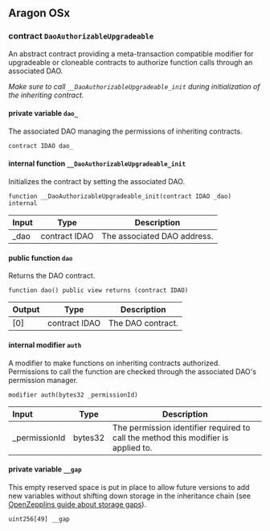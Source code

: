 ## Aragon OSx

###  contract `DaoAuthorizableUpgradeable`

An abstract contract providing a meta-transaction compatible modifier for upgradeable or cloneable contracts to authorize function calls through an associated DAO.

*Make sure to call `__DaoAuthorizableUpgradeable_init` during initialization of the inheriting contract.*

#### private variable `dao_`

The associated DAO managing the permissions of inheriting contracts.

```solidity
contract IDAO dao_ 
```

#### internal function `__DaoAuthorizableUpgradeable_init`

Initializes the contract by setting the associated DAO.

```solidity
function __DaoAuthorizableUpgradeable_init(contract IDAO _dao) internal 
```

| Input | Type | Description |
|:----- | ---- | ----------- |
| _dao | contract IDAO | The associated DAO address. |

#### public function `dao`

Returns the DAO contract.

```solidity
function dao() public view returns (contract IDAO) 
```

| Output | Type | Description |
| ------ | ---- | ----------- |
| [0] | contract IDAO | The DAO contract. |

#### internal modifier `auth`

A modifier to make functions on inheriting contracts authorized. Permissions to call the function are checked through the associated DAO's permission manager.

```solidity
modifier auth(bytes32 _permissionId) 
```

| Input | Type | Description |
|:----- | ---- | ----------- |
| _permissionId | bytes32 | The permission identifier required to call the method this modifier is applied to. |

#### private variable `__gap`

This empty reserved space is put in place to allow future versions to add new variables without shifting down storage in the inheritance chain (see [OpenZepplins guide about storage gaps](https://docs.openzeppelin.com/contracts/4.x/upgradeable#storage_gaps)).

```solidity
uint256[49] __gap 
```

